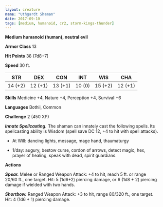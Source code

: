 ```yaml
---
layout: creature
name: "Uthgardt Shaman"
date: 2017-09-10
tags: [medium, humanoid, cr2, storm-kings-thunder]
---
```


**Medium humanoid (human), neutral evil**

**Armor Class** 13

**Hit Points** 38 (7d8+7)

**Speed** 30 ft.

|   STR   |   DEX   |   CON   |   INT   |   WIS   |   CHA   |
|:-----:|:-----:|:-----:|:-----:|:-----:|:-----:|
| 14 (+2) | 12 (+1) | 13 (+1) | 10 (0) | 15 (+2) | 12 (+1) |

**Skills** Medicine +4, Nature +4, Perception +4, Survival +6

**Languages** Bothii, Common

**Challenge** 2 (450 XP)

***Innate Spellcasting.*** The shaman can innately cast the following spells. Its spellcasting ability is Wisdom (spell save DC 12, +4 to hit with spell attacks). 

* At Will: dancing lights, message, mage hand, thaumaturgy

* 1/day: augury, bestow curse, cordon of arrows, detect magic, hex, prayer of healing, speak with dead, spirit guardians

**Actions**

***Spear.*** Melee or Ranged Weapon Attack: +4 to hit, reach 5 ft. or range 20/60 ft., one target. Hit: 5 (1d6+2) piercing damage, or 6 (1d8 + 2) piercing damage if wielded with two hands.

***Shortbow.*** Ranged Weapon Attack: +3 to hit, range 80/320 ft., one target. Hit: 4 (1d6 + 1) piercing damage.

